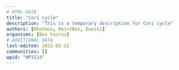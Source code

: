 ```yaml
---
# GPML DATA
title: "Cori cycle"
description: "This is a temporary description for Cori cycle"
authors: [Mkutmon, MaintBot, Eweitz]
organisms: [Bos taurus]
# ADDITIONAL DATA
last-edited: 2021-05-21
communities: []
wpid: "WP3114"
---
```


